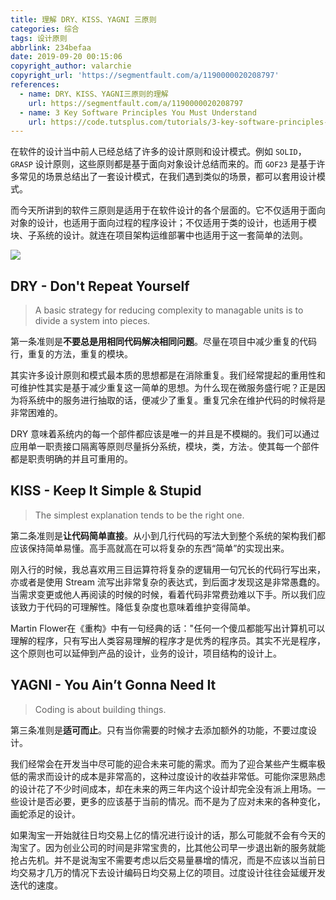 ```yaml
---
title: 理解 DRY、KISS、YAGNI 三原则
categories: 综合
tags: 设计原则
abbrlink: 234befaa
date: 2019-09-20 00:15:06
copyright_author: valarchie
copyright_url: 'https://segmentfault.com/a/1190000020208797'
references:
  - name: DRY、KISS、YAGNI三原则的理解
    url: https://segmentfault.com/a/1190000020208797
  - name: 3 Key Software Principles You Must Understand
    url: https://code.tutsplus.com/tutorials/3-key-software-principles-you-must-understand--net-25161
---
```


在软件的设计当中前人已经总结了许多的设计原则和设计模式。例如 `SOLID`，`GRASP` 设计原则，这些原则都是基于面向对象设计总结而来的。而 `GOF23` 是基于许多常见的场景总结出了一套设计模式，在我们遇到类似的场景，都可以套用设计模式。

而今天所讲到的软件三原则是适用于在软件设计的各个层面的。它不仅适用于面向对象的设计，也适用于面向过程的程序设计；不仅适用于类的设计，也适用于模块、子系统的设计。就连在项目架构运维部署中也适用于这一套简单的法则。

![](https://cdn.jsdelivr.net/gh/jitwxs/cdn/blog/posts/201909/20190921001429772.png)

## DRY - Don't Repeat Yourself

> A basic strategy for reducing complexity to managable units is to divide a system into pieces.

第一条准则是**不要总是用相同代码解决相同问题**。尽量在项目中减少重复的代码行，重复的方法，重复的模块。

其实许多设计原则和模式最本质的思想都是在消除重复。我们经常提起的重用性和可维护性其实是基于减少重复这一简单的思想。为什么现在微服务盛行呢？正是因为将系统中的服务进行抽取的话，便减少了重复。重复冗余在维护代码的时候将是非常困难的。

DRY 意味着系统内的每一个部件都应该是唯一的并且是不模糊的。我们可以通过应用单一职责接口隔离等原则尽量拆分系统，模块，类，方法·。使其每一个部件都是职责明确的并且可重用的。

## KISS - Keep It Simple & Stupid

> The simplest explanation tends to be the right one.

第二条准则是**让代码简单直接**。从小到几行代码的写法大到整个系统的架构我们都应该保持简单易懂。高手高就高在可以将复杂的东西“简单”的实现出来。

刚入行的时候，我总喜欢用三目运算符将复杂的逻辑用一句冗长的代码行写出来，亦或者是使用 Stream 流写出非常复杂的表达式，到后面才发现这是非常愚蠢的。当需求变更或他人再阅读的时候的时候，看着代码非常费劲难以下手。所以我们应该致力于代码的可理解性。降低复杂度也意味着维护变得简单。

Martin Flower在《重构》中有一句经典的话："任何一个傻瓜都能写出计算机可以理解的程序，只有写出人类容易理解的程序才是优秀的程序员。其实不光是程序，这个原则也可以延伸到产品的设计，业务的设计，项目结构的设计上。

## YAGNI - You Ain’t Gonna Need It

> Coding is about building things.

第三条准则是**适可而止**。只有当你需要的时候才去添加额外的功能，不要过度设计。

我们经常会在开发当中尽可能的迎合未来可能的需求。而为了迎合某些产生概率极低的需求而设计的成本是非常高的，这种过度设计的收益非常低。可能你深思熟虑的设计花了不少时间成本，却在未来的两三年内这个设计却完全没有派上用场。一些设计是否必要，更多的应该基于当前的情况。而不是为了应对未来的各种变化，画蛇添足的设计。

如果淘宝一开始就往日均交易上亿的情况进行设计的话，那么可能就不会有今天的淘宝了。因为创业公司的时间是非常宝贵的，比其他公司早一步退出新的服务就能抢占先机。并不是说淘宝不需要考虑以后交易量暴增的情况，而是不应该以当前日均交易才几万的情况下去设计编码日均交易上亿的项目。过度设计往往会延缓开发迭代的速度。
